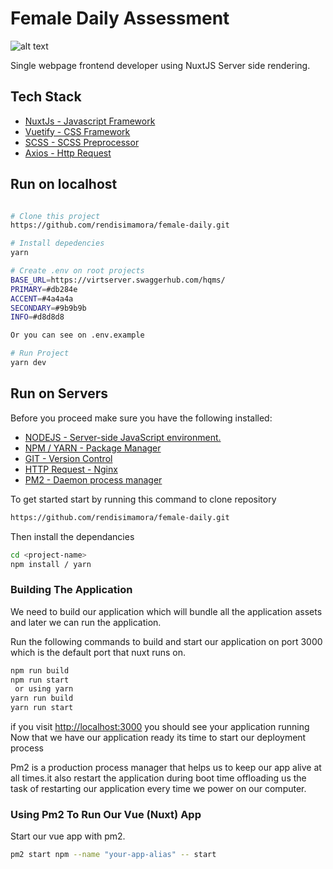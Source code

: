 # Female Daily Assessment

![alt text](https://femaledaily.com/static/images/logo_FD.png "Logo Title Text 1")

Single webpage frontend developer using NuxtJS Server side rendering. 

## Tech Stack
* [NuxtJs - Javascript Framework](https://nuxtjs.org/)
* [Vuetify - CSS Framework](https://vuetifyjs.com/en/getting-started/quick-start)
* [SCSS - SCSS Preprocessor](https://sass-lang.com/documentation/syntax)
* [Axios - Http Request](https://axios.nuxtjs.org/)

## Run on localhost
```bash

# Clone this project 
https://github.com/rendisimamora/female-daily.git

# Install depedencies
yarn

# Create .env on root projects 
BASE_URL=https://virtserver.swaggerhub.com/hqms/
PRIMARY=#db284e
ACCENT=#4a4a4a
SECONDARY=#9b9b9b
INFO=#d8d8d8

Or you can see on .env.example

# Run Project
yarn dev

```

## Run on Servers
Before you proceed make sure you have the following installed:
* [NODEJS - Server-side JavaScript environment.](https://nodejs.org/en/download/)
* [NPM / YARN - Package Manager](https://legacy.yarnpkg.com/lang/en/docs/install/#mac-stable)
* [GIT - Version Control](https://git-scm.com/book/en/v2/Getting-Started-Installing-Git)
* [HTTP Request - Nginx](https://nuxtjs.org/faq/nginx-proxy/)
* [PM2 - Daemon process manager](https://pm2.keymetrics.io/)

To get started start by running this command to clone repository 
```bash
https://github.com/rendisimamora/female-daily.git
```
Then install the dependancies
```bash
cd <project-name>
npm install / yarn
```

### Building  The Application
We need to build  our application which will  bundle all the application assets and later we can run the application.

Run the following commands to build and start our application on port 3000 which is the default port that nuxt runs on.
```bash
npm run build
npm run start
 or using yarn
yarn run build
yarn run start
```
if you visit [http://localhost:3000](http://localhost:3000) you should see your application running
Now that we have our application ready its time to start our deployment process

Pm2 is a production process manager that helps us to keep our app alive at all times.it also restart the application during boot time  offloading us the task of  restarting our application every time we power on our computer.

### Using Pm2 To Run Our Vue (Nuxt) App
Start our vue app with pm2.

```bash
pm2 start npm --name "your-app-alias" -- start
```

